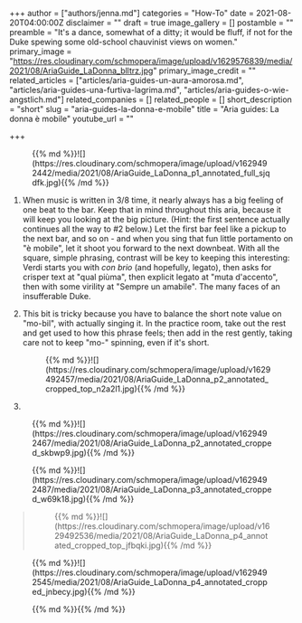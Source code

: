 +++
author = ["authors/jenna.md"]
categories = "How-To"
date = 2021-08-20T04:00:00Z
disclaimer = ""
draft = true
image_gallery = []
postamble = ""
preamble = "It's a dance, somewhat of a ditty; it would be fluff, if not for the Duke spewing some old-school chauvinist views on women."
primary_image = "https://res.cloudinary.com/schmopera/image/upload/v1629576839/media/2021/08/AriaGuide_LaDonna_blltrz.jpg"
primary_image_credit = ""
related_articles = ["articles/aria-guides-un-aura-amorosa.md", "articles/aria-guides-una-furtiva-lagrima.md", "articles/aria-guides-o-wie-angstlich.md"]
related_companies = []
related_people = []
short_description = "short"
slug = "aria-guides-la-donna-e-mobile"
title = "Aria guides: La donna è mobile"
youtube_url = ""

+++
<figure data-type="image">{{% md %}}![](https://res.cloudinary.com/schmopera/image/upload/v1629492442/media/2021/08/AriaGuide_LaDonna_p1_annotated_full_sjqdfk.jpg){{% /md %}}

</figure>

1. When music is written in 3/8 time, it nearly always has a big feeling of one beat to the bar. Keep that in mind throughout this aria, because it will keep you looking at the big picture. (Hint: the first sentence actually continues all the way to #2 below.) Let the first bar feel like a pickup to the next bar, and so on - and when you sing that fun little portamento on "è mobile", let it shoot you forward to the next downbeat. With all the square, simple phrasing, contrast will be key to keeping this interesting: Verdi starts you with _con brio_ (and hopefully, legato), then asks for crisper text at "qual piùma", then explicit legato at "muta d'accento", then with some virility at "Sempre un amabile". The many faces of an insufferable Duke.
2. This bit is tricky because you have to balance the short note value on "mo-bil", with actually singing it. In the practice room, take out the rest and get used to how this phrase feels; then add in the rest gently, taking care not to keep "mo-" spinning, even if it's short.

   <figure data-type="image">{{% md %}}![](https://res.cloudinary.com/schmopera/image/upload/v1629492457/media/2021/08/AriaGuide_LaDonna_p2_annotated_cropped_top_n2a2l1.jpg){{% /md %}}

</figure>

3. 

<figure data-type="image">{{% md %}}![](https://res.cloudinary.com/schmopera/image/upload/v1629492467/media/2021/08/AriaGuide_LaDonna_p2_annotated_cropped_skbwp9.jpg){{% /md %}}

</figure>

<figure data-type="image">{{% md %}}![](https://res.cloudinary.com/schmopera/image/upload/v1629492487/media/2021/08/AriaGuide_LaDonna_p3_annotated_cropped_w69k18.jpg){{% /md %}}

</figure>

> <figure data-type="image">{{% md %}}![](https://res.cloudinary.com/schmopera/image/upload/v1629492536/media/2021/08/AriaGuide_LaDonna_p4_annotated_cropped_top_jfbqki.jpg){{% /md %}}

</figure>

<figure data-type="image">{{% md %}}![](https://res.cloudinary.com/schmopera/image/upload/v1629492545/media/2021/08/AriaGuide_LaDonna_p4_annotated_cropped_jnbecy.jpg){{% /md %}}

</figure>

<figure data-type="image">{{% md %}}{{% /md %}}

</figure>